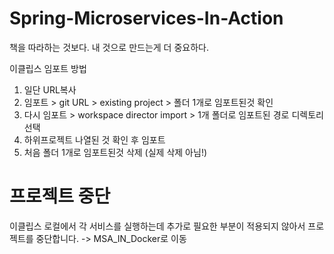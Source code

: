 # Spring-Microservices-In-Action
책을 따라하는 것보다. 내 것으로 만드는게 더 중요하다.

이클립스 임포트 방법
1. 일단 URL복사
2. 임포트 > git URL > existing project > 폴더 1개로 임포트된것 확인
3. 다시 임포트 > workspace director import > 1개 폴더로 임포트된 경로 디렉토리 선택
4. 하위프로젝트 나열된 것 확인 후 임포트
5. 처음 폴더 1개로 임포트된것 삭제 (실제 삭제 아님!)

# 프로젝트 중단
이클립스 로컬에서 각 서비스를 실행하는데 추가로 필요한 부분이 적용되지 않아서 
프로젝트를 중단합니다. -> MSA_IN_Docker로 이동
